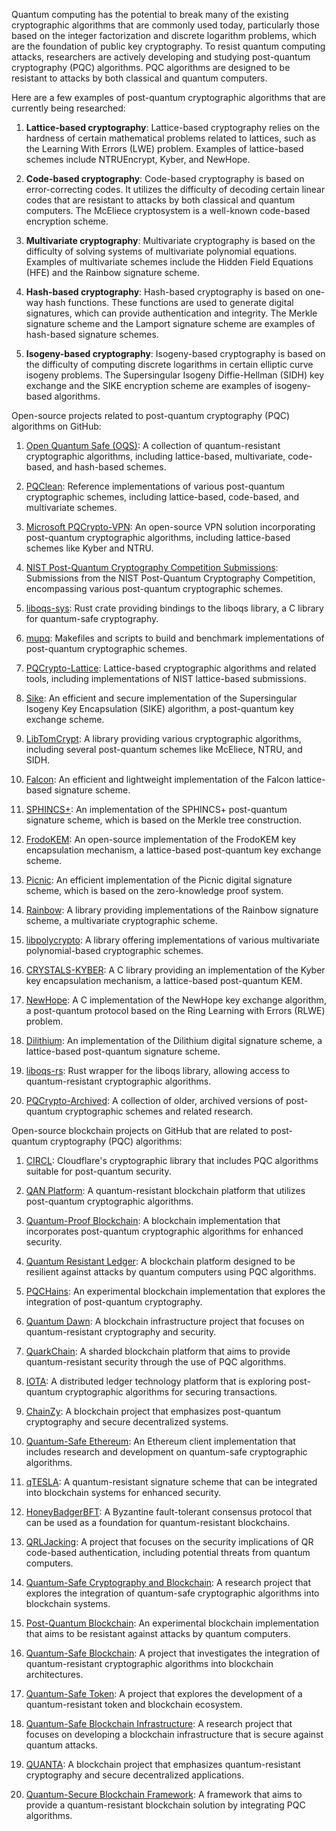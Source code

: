 Quantum computing has the potential to break many of the existing cryptographic algorithms that are commonly used today, particularly those based on the integer factorization and discrete logarithm problems, which are the foundation of public key cryptography. To resist quantum computing attacks, researchers are actively developing and studying post-quantum cryptography (PQC) algorithms. PQC algorithms are designed to be resistant to attacks by both classical and quantum computers. 

Here are a few examples of post-quantum cryptographic algorithms that are currently being researched:

1. **Lattice-based cryptography**: Lattice-based cryptography relies on the hardness of certain mathematical problems related to lattices, such as the Learning With Errors (LWE) problem. Examples of lattice-based schemes include NTRUEncrypt, Kyber, and NewHope.

2. **Code-based cryptography**: Code-based cryptography is based on error-correcting codes. It utilizes the difficulty of decoding certain linear codes that are resistant to attacks by both classical and quantum computers. The McEliece cryptosystem is a well-known code-based encryption scheme.

3. **Multivariate cryptography**: Multivariate cryptography is based on the difficulty of solving systems of multivariate polynomial equations. Examples of multivariate schemes include the Hidden Field Equations (HFE) and the Rainbow signature scheme.

4. **Hash-based cryptography**: Hash-based cryptography is based on one-way hash functions. These functions are used to generate digital signatures, which can provide authentication and integrity. The Merkle signature scheme and the Lamport signature scheme are examples of hash-based signature schemes.

5. **Isogeny-based cryptography**: Isogeny-based cryptography is based on the difficulty of computing discrete logarithms in certain elliptic curve isogeny problems. The Supersingular Isogeny Diffie-Hellman (SIDH) key exchange and the SIKE encryption scheme are examples of isogeny-based algorithms.

Open-source projects related to post-quantum cryptography (PQC) algorithms on GitHub:

1. [Open Quantum Safe (OQS)](https://github.com/open-quantum-safe/liboqs): A collection of quantum-resistant cryptographic algorithms, including lattice-based, multivariate, code-based, and hash-based schemes.

2. [PQClean](https://github.com/PQClean/PQClean): Reference implementations of various post-quantum cryptographic schemes, including lattice-based, code-based, and multivariate schemes.

3. [Microsoft PQCrypto-VPN](https://github.com/Microsoft/PQCrypto-VPN): An open-source VPN solution incorporating post-quantum cryptographic algorithms, including lattice-based schemes like Kyber and NTRU.

4. [NIST Post-Quantum Cryptography Competition Submissions](https://github.com/PQClean/PQClean): Submissions from the NIST Post-Quantum Cryptography Competition, encompassing various post-quantum cryptographic schemes.

5. [liboqs-sys](https://github.com/open-quantum-safe/liboqs-sys): Rust crate providing bindings to the liboqs library, a C library for quantum-safe cryptography.

6. [mupq](https://github.com/mupq/mupq): Makefiles and scripts to build and benchmark implementations of post-quantum cryptographic schemes.

7. [PQCrypto-Lattice](https://github.com/PQCrypto/PQCrypto-Lattice): Lattice-based cryptographic algorithms and related tools, including implementations of NIST lattice-based submissions.

8. [Sike](https://github.com/Microsoft/PQCrypto-SIKE): An efficient and secure implementation of the Supersingular Isogeny Key Encapsulation (SIKE) algorithm, a post-quantum key exchange scheme.

9. [LibTomCrypt](https://github.com/libtom/libtomcrypt): A library providing various cryptographic algorithms, including several post-quantum schemes like McEliece, NTRU, and SIDH.

10. [Falcon](https://github.com/falcon-signature/falcon): An efficient and lightweight implementation of the Falcon lattice-based signature scheme.

11. [SPHINCS+](https://github.com/sphincs/sphincsplus): An implementation of the SPHINCS+ post-quantum signature scheme, which is based on the Merkle tree construction.

12. [FrodoKEM](https://github.com/Microsoft/PQCrypto-FrodoKEM): An open-source implementation of the FrodoKEM key encapsulation mechanism, a lattice-based post-quantum key exchange scheme.

13. [Picnic](https://github.com/Microsoft/Picnic): An efficient implementation of the Picnic digital signature scheme, which is based on the zero-knowledge proof system.

14. [Rainbow](https://github.com/rainbow-crypto/rainbow): A library providing implementations of the Rainbow signature scheme, a multivariate cryptographic scheme.

15. [libpolycrypto](https://github.com/ladnir/libpolycrypto): A library offering implementations of various multivariate polynomial-based cryptographic schemes.

16. [CRYSTALS-KYBER](https://github.com/pq-crystals/kyber): A C library providing an implementation of the Kyber key encapsulation mechanism, a lattice-based post-quantum KEM.

17. [NewHope](https://github.com/tpoeppelmann/newhope): A C implementation of the NewHope key exchange algorithm, a post-quantum protocol based on the Ring Learning with Errors (RLWE) problem.

18. [Dilithium](https://github.com/pq-crystals/dilithium): An implementation of the Dilithium digital signature scheme, a lattice-based post-quantum signature scheme.

19. [liboqs-rs](https://github.com/open-quantum-safe/oqs-rs): Rust wrapper for the liboqs library, allowing access to quantum-resistant cryptographic algorithms.

20. [PQCrypto-Archived](https://github.com/PQCrypto/PQCrypto-Archived): A collection of older, archived versions of post-quantum cryptographic schemes and related research.

Open-source blockchain projects on GitHub that are related to post-quantum cryptography (PQC) algorithms:

1. [CIRCL](https://github.com/cloudflare/circl): Cloudflare's cryptographic library that includes PQC algorithms suitable for post-quantum security.

2. [QAN Platform](https://github.com/QANplatform/qanplatform): A quantum-resistant blockchain platform that utilizes post-quantum cryptographic algorithms.

3. [Quantum-Proof Blockchain](https://github.com/JinxiangWu/Quantum-Proof-Blockchain): A blockchain implementation that incorporates post-quantum cryptographic algorithms for enhanced security.

4. [Quantum Resistant Ledger](https://github.com/theQRL/QRL): A blockchain platform designed to be resilient against attacks by quantum computers using PQC algorithms.

5. [PQCHains](https://github.com/pskupinski/PQChains): An experimental blockchain implementation that explores the integration of post-quantum cryptography.

6. [Quantum Dawn](https://github.com/QuantumDawn/QuantumDawn): A blockchain infrastructure project that focuses on quantum-resistant cryptography and security.

7. [QuarkChain](https://github.com/QuarkChain/pyquarkchain): A sharded blockchain platform that aims to provide quantum-resistant security through the use of PQC algorithms.

8. [IOTA](https://github.com/iotaledger): A distributed ledger technology platform that is exploring post-quantum cryptographic algorithms for securing transactions.

9. [ChainZy](https://github.com/chainzy): A blockchain project that emphasizes post-quantum cryptography and secure decentralized systems.

10. [Quantum-Safe Ethereum](https://github.com/ethereum/ethereumj): An Ethereum client implementation that includes research and development on quantum-safe cryptographic algorithms.

11. [qTESLA](https://github.com/qtesla/qtesla): A quantum-resistant signature scheme that can be integrated into blockchain systems for enhanced security.

12. [HoneyBadgerBFT](https://github.com/amiller/HoneyBadgerBFT): A Byzantine fault-tolerant consensus protocol that can be used as a foundation for quantum-resistant blockchains.

13. [QRLJacking](https://github.com/OWASP/QRLJacking): A project that focuses on the security implications of QR code-based authentication, including potential threats from quantum computers.

14. [Quantum-Safe Cryptography and Blockchain](https://github.com/icsi-berkeley/quantum-safe-crypto-blockchain): A research project that explores the integration of quantum-safe cryptographic algorithms into blockchain systems.

15. [Post-Quantum Blockchain](https://github.com/seresistvanandras/post-quantum-blockchain): An experimental blockchain implementation that aims to be resistant against attacks by quantum computers.

16. [Quantum-Safe Blockchain](https://github.com/robertmartin8/quantum-safe-blockchain): A project that investigates the integration of quantum-resistant cryptographic algorithms into blockchain architectures.

17. [Quantum-Safe Token](https://github.com/Quantum-Safe-Token/quantum-safe-token): A project that explores the development of a quantum-resistant token and blockchain ecosystem.

18. [Quantum-Safe Blockchain Infrastructure](https://github.com/Quantum-Safe-Blockchain-Infrastructure): A research project that focuses on developing a blockchain infrastructure that is secure against quantum attacks.

19. [QUANTA](https://github.com/QuantaOfficial/QUANTA): A blockchain project that emphasizes quantum-resistant cryptography and secure decentralized applications.

20. [Quantum-Secure Blockchain Framework](https://github.com/SamuelSt-Jean/Quantum-Secure-Blockchain-Framework): A framework that aims to provide a quantum-resistant blockchain solution by integrating PQC algorithms.

